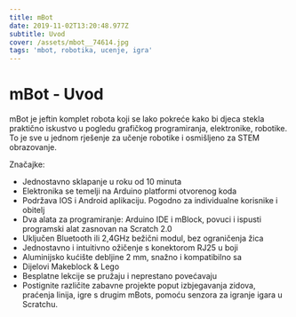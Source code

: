 ```yaml
---
title: mBot
date: 2019-11-02T13:20:48.977Z
subtitle: Uvod
cover: /assets/mbot__74614.jpg
tags: 'mbot, robotika, ucenje, igra'
---
```

# **mBot - Uvod**

mBot je jeftin komplet robota koji se lako pokreće kako bi djeca stekla praktično iskustvo u pogledu grafičkog programiranja, elektronike, robotike. To je sve u jednom rješenje za učenje robotike i osmišljeno za STEM obrazovanje.

Značajke:

* Jednostavno sklapanje u roku od 10 minuta
* Elektronika se temelji na Arduino platformi otvorenog koda
* Podržava IOS i Android aplikaciju. Pogodno za individualne korisnike i obitelj
* Dva alata za programiranje: Arduino IDE i mBlock, povuci i ispusti
  programski alat zasnovan na Scratch 2.0
* Uključen Bluetooth ili 2,4GHz bežični modul, bez ograničenja žica
* Jednostavno i intuitivno ožičenje s konektorom RJ25 u boji
* Aluminijsko kućište debljine 2 mm, snažno i kompatibilno sa
* Dijelovi Makeblock & Lego
* Besplatne lekcije se pružaju i neprestano povećavaju
* Postignite različite zabavne projekte poput izbjegavanja zidova, praćenja linija,
  igre s drugim mBots, pomoću senzora za igranje igara u Scratchu.
